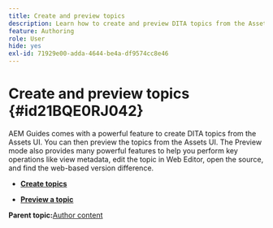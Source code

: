 ```yaml
---
title: Create and preview topics
description: Learn how to create and preview DITA topics from the Assets UI in AEM Guides.
feature: Authoring
role: User
hide: yes
exl-id: 71929e00-adda-4644-be4a-df9574cc8e46
---
```

# Create and preview topics {#id21BQE0RJ042}

AEM Guides comes with a powerful feature to create DITA topics from the Assets UI. You can then preview the topics from the Assets UI. The Preview mode also provides many powerful features to help you perform key operations like view metadata, edit the topic in Web Editor, open the source, and find the web-based version difference.

-   **[Create topics](web-editor-create-topics.md)**  

-   **[Preview a topic](web-editor-preview-topics.md)**  


**Parent topic:**[Author content](authoring-content.md)
